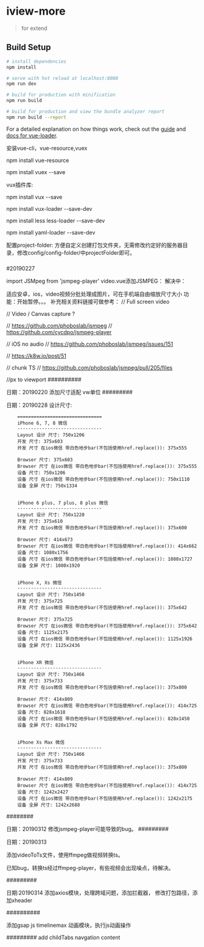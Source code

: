 # iview-more

> for extend

## Build Setup

``` bash
# install dependencies
npm install

# serve with hot reload at localhost:8080
npm run dev

# build for production with minification
npm run build

# build for production and view the bundle analyzer report
npm run build --report
```

For a detailed explanation on how things work, check out the [guide](http://vuejs-templates.github.io/webpack/) and [docs for vue-loader](http://vuejs.github.io/vue-loader).


安装vue-cli，vue-resource,vuex

npm install vue-resource 

npm install vuex --save

vux插件库:

npm install vux --save

npm install vux-loader --save-dev

npm install less less-loader --save-dev

npm install yaml-loader --save-dev

配置project-folder:
方便自定义创建打包文件夹，无需修改约定好的服务器目录，修改config/config-folder/中projectFolder即可。

##### 

#20190227
 
import JSMpeg from 'jsmpeg-player'
video.vue添加JSMPEG：
解决中：

适应安卓，ios，video视频分批处理成图片，可在手机端自由缩放尺寸大小
功能：开始暂停。。。
补充相关资料链接可做参考：
// Full screen video

// Video / Canvas capture ?

// https://github.com/phoboslab/jsmpeg
// https://github.com/cycdpo/jsmpeg-player

// iOS no audio
// https://github.com/phoboslab/jsmpeg/issues/151


// https://k8w.io/post/51 

// chunk TS
// https://github.com/phoboslab/jsmpeg/pull/205/files

//px to viewport
########## 


日期：20190220
添加尺寸适配     vw单位
#########


日期：20190228
设计尺寸: 
       
        ===============================
        iPhone 6, 7, 8 微信
        -------------------------------
        Layout 设计 尺寸: 750x1206
        开发 尺寸: 375x603
        开发 尺寸 在ios微信 带白色地步bar(不包括使用href.replace()): 375x555

        Browser 尺寸: 375x603
        Browser 尺寸 在ios微信 带白色地步bar(不包括使用href.replace()): 375x555
        设备 尺寸: 750x1206
        设备 尺寸 在ios微信 带白色地步bar(不包括使用href.replace()): 750x1110
        设备 全屏 尺寸: 750x1334


        iPhone 6 plus, 7 plus, 8 plus 微信
        -------------------------------
        Layout 设计 尺寸: 750x1220
        开发 尺寸: 375x610
        开发 尺寸 在ios微信 带白色地步bar(不包括使用href.replace()): 375x600

        Browser 尺寸: 414x673
        Browser 尺寸 在ios微信 带白色地步bar(不包括使用href.replace()): 414x662
        设备 尺寸: 1080x1756
        设备 尺寸 在ios微信 带白色地步bar(不包括使用href.replace()): 1080x1727
        设备 全屏 尺寸: 1080x1920


        iPhone X, Xs 微信
        -------------------------------
        Layout 设计 尺寸: 750x1450
        开发 尺寸: 375x725
        开发 尺寸 在ios微信 带白色地步bar(不包括使用href.replace()): 375x642

        Browser 尺寸: 375x725
        Browser 尺寸 在ios微信 带白色地步bar(不包括使用href.replace()): 375x642
        设备 尺寸: 1125x2175
        设备 尺寸 在ios微信 带白色地步bar(不包括使用href.replace()): 1125x1926
        设备 全屏 尺寸: 1125x2436


        iPhone XR 微信
        -------------------------------
        Layout 设计 尺寸: 750x1466
        开发 尺寸: 375x733
        开发 尺寸 在ios微信 带白色地步bar(不包括使用href.replace()): 375x800

        Browser 尺寸: 414x809
        Browser 尺寸 在ios微信 带白色地步bar(不包括使用href.replace()): 414x725
        设备 尺寸: 828x1618
        设备 尺寸 在ios微信 带白色地步bar(不包括使用href.replace()): 828x1450
        设备 全屏 尺寸: 828x1792


        iPhone Xs Max 微信
        -------------------------------
        Layout 设计 尺寸: 750x1466
        开发 尺寸: 375x733
        开发 尺寸 在ios微信 带白色地步bar(不包括使用href.replace()): 375x800

        Browser 尺寸: 414x809
        Browser 尺寸 在ios微信 带白色地步bar(不包括使用href.replace()): 414x725
        设备 尺寸: 1242x2427
        设备 尺寸 在ios微信 带白色地步bar(不包括使用href.replace()): 1242x2175
        设备 全屏 尺寸: 1242x2688 
########


日期：20190312
修改jsmpeg-player可能导致的bug。
#########


日期：20190313

添加videoToTs文件，使用ffmpeg做视频转换ts。

已知bug，转换ts经过ffmpeg-player，有些视频会出现噪点，待解决。

#########

日期:20190314
添加axios模块，处理跨域问题，添加拦截器，
修改打包路径，添加xheader

##########

添加gsap  js timelinemax 动画模块，执行js动画操作

#########
add childTabs navgation content
